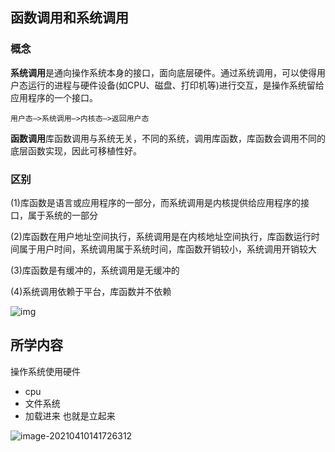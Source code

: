 ## 函数调用和系统调用

### 概念

**系统调用**是通向操作系统本身的接口，面向底层硬件。通过系统调用，可以使得用户态运行的进程与硬件设备(如CPU、磁盘、打印机等)进行交互，是操作系统留给应用程序的一个接口。

`用户态–>系统调用–>内核态–>返回用户态`

**函数调用**库函数调用与系统无关，不同的系统，调用库函数，库函数会调用不同的底层函数实现，因此可移植性好。

### 区别

(1)库函数是语言或应用程序的一部分，而系统调用是内核提供给应用程序的接口，属于系统的一部分

(2)库函数在用户地址空间执行，系统调用是在内核地址空间执行，库函数运行时间属于用户时间，系统调用属于系统时间，库函数开销较小，系统调用开销较大

(3)库函数是有缓冲的，系统调用是无缓冲的

(4)系统调用依赖于平台，库函数并不依赖

 ![img](https://img-blog.csdn.net/20161223213325774?watermark/2/text/aHR0cDovL2Jsb2cuY3Nkbi5uZXQvZ3VpZGFvMTM=/font/5a6L5L2T/fontsize/400/fill/I0JBQkFCMA==/dissolve/70/gravity/SouthEast)





## 所学内容

操作系统使用硬件

+ cpu
+ 文件系统
+ 加载进来 也就是立起来

![image-20210410141726312](https://cdn.jsdelivr.net/gh/yanzhenxing123/blogImg@master/typora202104/10/141726-314686.png)